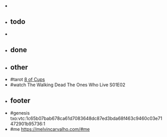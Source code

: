 -
- ## todo
-
- ## done
- ## other
- #tarot [8 of Cups](https://tarotask.com/EightofCups.jpg)
- #watch The Walking Dead The Ones Who Live S01E02
- ## footer
- #genesis txo:vtc:1c65b07bab678ca61d7083648dc87ed3bda68f463c9460c03e71472901b95736:1
- #me https://melvincarvalho.com/#me